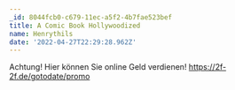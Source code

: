 ```yaml
---
_id: 8044fcb0-c679-11ec-a5f2-4b7fae523bef
title: A Comic Book Hollywoodized
name: Henrythils
date: '2022-04-27T22:29:28.962Z'
---
```

Achtung! Hier können Sie online Geld verdienen! https://2f-2f.de/gotodate/promo
